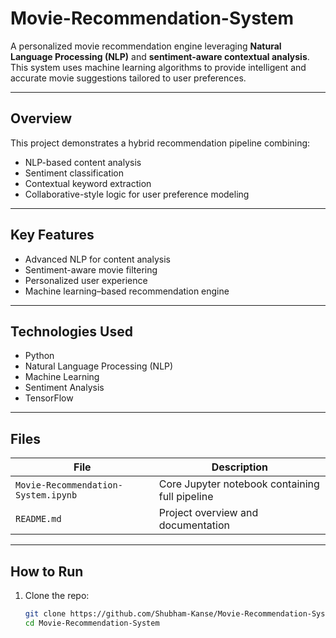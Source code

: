 # Movie-Recommendation-System

A personalized movie recommendation engine leveraging **Natural Language Processing (NLP)** and **sentiment-aware contextual analysis**. This system uses machine learning algorithms to provide intelligent and accurate movie suggestions tailored to user preferences.

---

## Overview

This project demonstrates a hybrid recommendation pipeline combining:
- NLP-based content analysis
- Sentiment classification
- Contextual keyword extraction
- Collaborative-style logic for user preference modeling

---

## Key Features

- Advanced NLP for content analysis
- Sentiment-aware movie filtering
- Personalized user experience
- Machine learning–based recommendation engine

---

## Technologies Used

- Python
- Natural Language Processing (NLP)
- Machine Learning
- Sentiment Analysis
- TensorFlow

---

## Files

| File | Description |
|------|-------------|
| `Movie-Recommendation-System.ipynb` | Core Jupyter notebook containing full pipeline |
| `README.md` | Project overview and documentation |

---

## How to Run

1. Clone the repo:
   ```bash
   git clone https://github.com/Shubham-Kanse/Movie-Recommendation-System.git
   cd Movie-Recommendation-System

